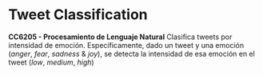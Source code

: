 # Tweet Classification
**CC6205 - Procesamiento de Lenguaje Natural**
Clasifica tweets por intensidad de emoción. Específicamente, dado un tweet y una emoción (*anger*, *fear*, *sadness* & *joy*), se detecta la intensidad de esa emoción en el tweet (*low*, *medium*, *high*)
